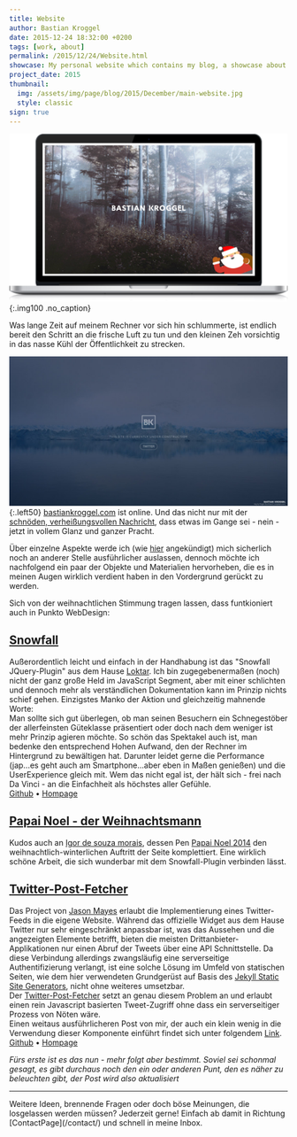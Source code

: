 ```yaml
---
title: Website
author: Bastian Kroggel
date: 2015-12-24 18:32:00 +0200
tags: [work, about]
permalink: /2015/12/24/Website.html
showcase: My personal website which contains my blog, a showcase about my work and some information about the person behind the project. This post collects most of the resources that are implemented in this site and gets updated regularly.
project_date: 2015
thumbnail:
  img: /assets/img/page/blog/2015/December/main-website.jpg
  style: classic
sign: true
---
```

![Website on MacBook Screen](/assets/img/page/blog/2015/December/main-website-mockup.jpg)
{:.img100 .no_caption}

Was lange Zeit auf meinem Rechner vor sich hin schlummerte, ist endlich bereit den Schritt an die frische Luft zu tun und den kleinen Zeh vorsichtig in das nasse Kühl der Öffentlichkeit zu strecken.
<!-- more -->

![Underconstruction-Platzhalter der Domain www.bastiankroggel.com \ Der Sourcecode kann bei [Github](https://github.com/bkroggel/home) eingesehen werden. ](/assets/img/page/blog/2015/December/underconstruction.jpg)
{:.left50}
[bastiankroggel.com](http://bastiankroggel.com) ist online. Und das nicht nur mit der [schnöden, verheißungsvollen Nachricht](https://github.com/bkroggel/home), dass etwas im Gange sei - nein - jetzt in vollem Glanz und ganzer Pracht.

Über einzelne Aspekte werde ich (wie [hier](/2015/12/24/Hallo-Welt-und-ein-README.html) angekündigt) mich sicherlich noch an anderer Stelle ausführlicher auslassen, dennoch möchte ich nachfolgend ein paar der Objekte und Materialien hervorheben, die es in meinen Augen wirklich verdient haben in den Vordergrund gerückt zu werden.

Sich von der weihnachtlichen Stimmung tragen lassen, dass funtkioniert auch in Punkto WebDesign:

## [Snowfall](https://github.com/loktar00/JQuery-Snowfall)
Außerordentlich leicht und einfach in der Handhabung ist das "Snowfall JQuery-Plugin" aus dem Hause [Loktar](https://github.com/loktar00). Ich bin zugegebenermaßen (noch) nicht der ganz große Held im JavaScript Segment, aber mit einer schlichten und dennoch mehr als verständlichen Dokumentation kann im Prinzip nichts schief gehen. Einzigstes Manko der Aktion und gleichzeitig mahnende Worte:  
Man sollte sich gut überlegen, ob man seinen Besuchern ein Schnegestöber der allerfeinsten Güteklasse präsentiert oder doch nach dem weniger ist mehr Prinzip agieren möchte. So schön das Spektakel auch ist, man bedenke den entsprechend Hohen Aufwand, den der Rechner im Hintergrund zu bewältigen hat. Darunter leidet gerne die Performance (jap...es geht auch am Smartphone...aber eben in Maßen genießen) und die UserExperience gleich mit. Wem das nicht egal ist, der hält sich - frei nach Da Vinci - an die Einfachheit als höchstes aller Gefühle.  
[Github](https://github.com/loktar00/JQuery-Snowfall) • [Hompage](http://www.somethinghitme.com/2012/12/08/snowfall-1-6/)

## [Papai Noel - der Weihnachtsmann](http://codepen.io/igordesouzamorais/pen/MYyVXQ)
Kudos auch an [Igor de souza morais](http://codepen.io/igordesouzamorais/), dessen Pen [Papai Noel 2014](http://codepen.io/igordesouzamorais/pen/MYyVXQ) den weihnachtlich-winterlichen Auftritt der Seite komplettiert. Eine wirklich schöne Arbeit, die sich wunderbar mit dem Snowfall-Plugin verbinden lässt.

## [Twitter-Post-Fetcher](http://www.jasonmayes.com/projects/twitterApi)

Das Project von [Jason Mayes](http://www.jasonmayes.com/) erlaubt die Implementierung eines Twitter-Feeds in die eigene Website. Während das offizielle Widget aus dem Hause Twitter nur sehr eingeschränkt anpassbar ist, was das Aussehen und die angezeigten Elemente betrifft, bieten die meisten Drittanbieter-Applikationen nur einen Abruf der Tweets über eine API Schnittstelle. Da diese Verbindung allerdings zwangsläufig eine serverseitige Authentifizierung verlangt, ist eine solche Lösung im Umfeld von statischen Seiten, wie dem hier verwendeten Grundgerüst auf Basis des [Jekyll Static Site Generators](http://jekyllrb.com/), nicht ohne weiteres umsetzbar.  
Der [Twitter-Post-Fetcher](http://www.jasonmayes.com/projects/twitterApi) setzt an genau diesem Problem an und erlaubt einen rein Javascript basierten Tweet-Zugriff ohne dass ein serverseitiger Prozess von Nöten wäre.  
Einen weitaus ausführlicheren Post von mir, der auch ein klein wenig in die Verwendung dieser Komponente einführt findet sich unter folgendem [Link](http://www.bastiankroggel.com/2016/03/25/The-static-way-of-presenting-your-tweets.html).  
[Github](https://github.com/jasonmayes/Twitter-Post-Fetcher) • [Hompage](http://www.jasonmayes.com/)

*Fürs erste ist es das nun - mehr folgt aber bestimmt. Soviel sei schonmal gesagt, es gibt durchaus noch den ein oder anderen Punt, den es näher zu beleuchten gibt, der Post wird also aktualisiert*
<hr>
Weitere Ideen, brennende Fragen oder doch böse Meinungen, die losgelassen werden müssen? Jederzeit gerne! Einfach ab damit in Richtung [ContactPage](/contact/) und schnell in meine Inbox.
